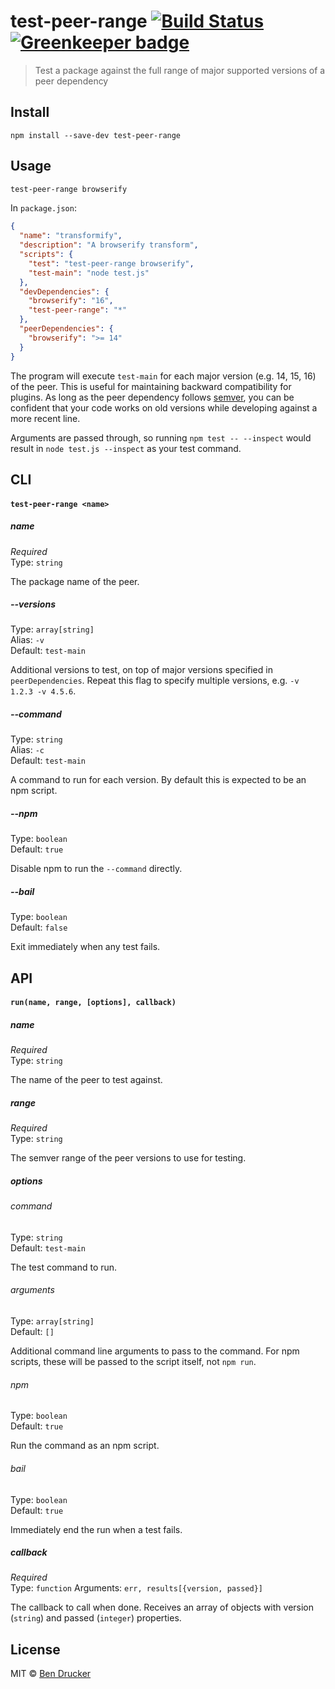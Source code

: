 # test-peer-range [![Build Status](https://travis-ci.org/bendrucker/test-peer-range.svg?branch=master)](https://travis-ci.org/bendrucker/test-peer-range) [![Greenkeeper badge](https://badges.greenkeeper.io/bendrucker/test-peer-range.svg)](https://greenkeeper.io/)

> Test a package against the full range of major supported versions of a peer dependency

## Install

```
npm install --save-dev test-peer-range
```

## Usage

```sh
test-peer-range browserify
```

In `package.json`:

```json
{
  "name": "transformify",
  "description": "A browserify transform",
  "scripts": {
    "test": "test-peer-range browserify",
    "test-main": "node test.js"
  },
  "devDependencies": {
    "browserify": "16",
    "test-peer-range": "*"
  },
  "peerDependencies": {
    "browserify": ">= 14"
  }
}
```

The program will execute `test-main` for each major version (e.g. 14, 15, 16) of the peer. This is useful for maintaining backward compatibility for plugins. As long as the peer dependency follows [semver](https://semver.org/), you can be confident that your code works on old versions while developing against a more recent line.

Arguments are passed through, so running `npm test -- --inspect` would result in `node test.js --inspect` as your test command.

## CLI

#### `test-peer-range <name>`

##### name

*Required*  
Type: `string`

The package name of the peer.

##### --versions

Type: `array[string]`  
Alias: `-v`  
Default: `test-main`

Additional versions to test, on top of major versions specified in `peerDependencies`. Repeat this flag to specify multiple versions, e.g. `-v 1.2.3 -v 4.5.6`.

##### --command

Type: `string`  
Alias: `-c`  
Default: `test-main`

A command to run for each version. By default this is expected to be an npm script.

##### --npm

Type: `boolean`  
Default: `true`

Disable npm to run the `--command` directly.

##### --bail

Type: `boolean`  
Default: `false`

Exit immediately when any test fails. 

## API

#### `run(name, range, [options], callback)`

##### name

*Required*  
Type: `string`

The name of the peer to test against.

##### range

*Required*  
Type: `string`

The semver range of the peer versions to use for testing.

##### options

###### command

Type: `string`  
Default: `test-main`

The test command to run.

###### arguments

Type: `array[string]`  
Default: `[]`

Additional command line arguments to pass to the command. For npm scripts, these will be passed to the script itself, not `npm run`.

###### npm

Type: `boolean`  
Default: `true`

Run the command as an npm script.

###### bail

Type: `boolean`  
Default: `true`

Immediately end the run when a test fails.

##### callback

*Required*  
Type: `function`
Arguments: `err, results[{version, passed}]`

The callback to call when done. Receives an array of objects with version (`string`) and passed (`integer`) properties.

## License

MIT © [Ben Drucker](http://bendrucker.me)
